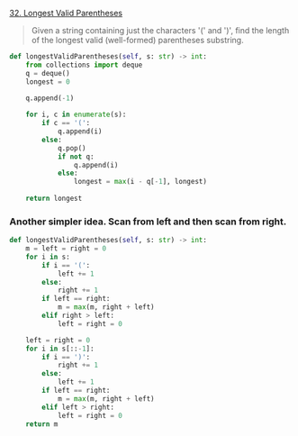 [32. Longest Valid Parentheses](https://leetcode.com/problems/longest-valid-parentheses)

> Given a string containing just the characters '(' and ')', find the length of the longest valid (well-formed) parentheses substring.

```python
def longestValidParentheses(self, s: str) -> int:
    from collections import deque
    q = deque()
    longest = 0
    
    q.append(-1)

    for i, c in enumerate(s):
        if c == '(':
            q.append(i)
        else:
            q.pop()
            if not q:
                q.append(i)
            else:
                longest = max(i - q[-1], longest)
                
    return longest
```

### Another simpler idea. Scan from left and then scan from right.
```python
def longestValidParentheses(self, s: str) -> int: 
    m = left = right = 0 
    for i in s: 
        if i == '(': 
            left += 1 
        else: 
            right += 1 
        if left == right: 
            m = max(m, right + left) 
        elif right > left: 
            left = right = 0 

    left = right = 0 
    for i in s[::-1]: 
        if i == ')': 
            right += 1 
        else: 
            left += 1 
        if left == right: 
            m = max(m, right + left) 
        elif left > right: 
            left = right = 0 
    return m
```